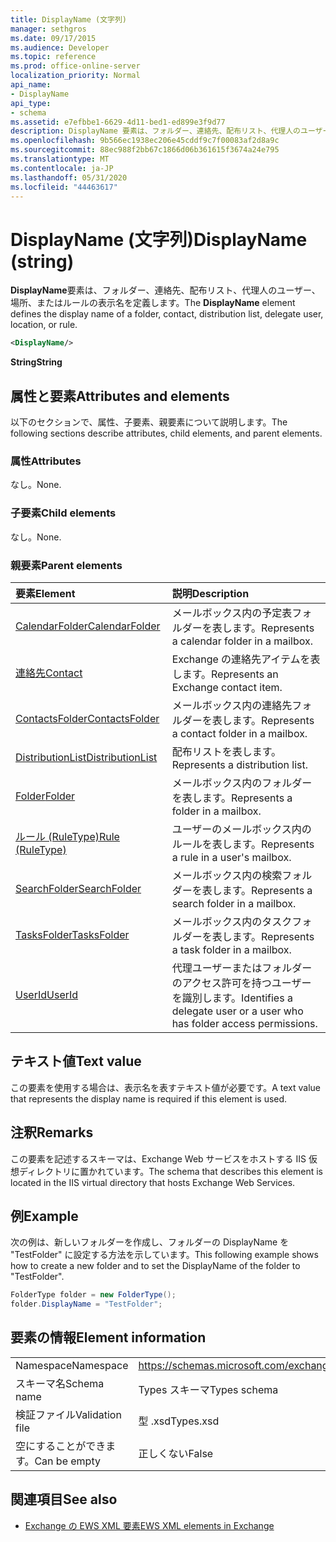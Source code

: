 ```yaml
---
title: DisplayName (文字列)
manager: sethgros
ms.date: 09/17/2015
ms.audience: Developer
ms.topic: reference
ms.prod: office-online-server
localization_priority: Normal
api_name:
- DisplayName
api_type:
- schema
ms.assetid: e7efbbe1-6629-4d11-bed1-ed899e3f9d77
description: DisplayName 要素は、フォルダー、連絡先、配布リスト、代理人のユーザー、場所、またはルールの表示名を定義します。
ms.openlocfilehash: 9b566ec1938ec206e45cddf9c7f00083af2d8a9c
ms.sourcegitcommit: 88ec988f2bb67c1866d06b361615f3674a24e795
ms.translationtype: MT
ms.contentlocale: ja-JP
ms.lasthandoff: 05/31/2020
ms.locfileid: "44463617"
---
```

# <a name="displayname-string"></a><span data-ttu-id="a20d6-103">DisplayName (文字列)</span><span class="sxs-lookup"><span data-stu-id="a20d6-103">DisplayName (string)</span></span>

<span data-ttu-id="a20d6-104">**DisplayName**要素は、フォルダー、連絡先、配布リスト、代理人のユーザー、場所、またはルールの表示名を定義します。</span><span class="sxs-lookup"><span data-stu-id="a20d6-104">The **DisplayName** element defines the display name of a folder, contact, distribution list, delegate user, location, or rule.</span></span> 
  
```XML
<DisplayName/>
```

 <span data-ttu-id="a20d6-105">**String**</span><span class="sxs-lookup"><span data-stu-id="a20d6-105">**String**</span></span>
## <a name="attributes-and-elements"></a><span data-ttu-id="a20d6-106">属性と要素</span><span class="sxs-lookup"><span data-stu-id="a20d6-106">Attributes and elements</span></span>

<span data-ttu-id="a20d6-107">以下のセクションで、属性、子要素、親要素について説明します。</span><span class="sxs-lookup"><span data-stu-id="a20d6-107">The following sections describe attributes, child elements, and parent elements.</span></span>
  
### <a name="attributes"></a><span data-ttu-id="a20d6-108">属性</span><span class="sxs-lookup"><span data-stu-id="a20d6-108">Attributes</span></span>

<span data-ttu-id="a20d6-109">なし。</span><span class="sxs-lookup"><span data-stu-id="a20d6-109">None.</span></span>
  
### <a name="child-elements"></a><span data-ttu-id="a20d6-110">子要素</span><span class="sxs-lookup"><span data-stu-id="a20d6-110">Child elements</span></span>

<span data-ttu-id="a20d6-111">なし。</span><span class="sxs-lookup"><span data-stu-id="a20d6-111">None.</span></span>
  
### <a name="parent-elements"></a><span data-ttu-id="a20d6-112">親要素</span><span class="sxs-lookup"><span data-stu-id="a20d6-112">Parent elements</span></span>

|<span data-ttu-id="a20d6-113">**要素**</span><span class="sxs-lookup"><span data-stu-id="a20d6-113">**Element**</span></span>|<span data-ttu-id="a20d6-114">**説明**</span><span class="sxs-lookup"><span data-stu-id="a20d6-114">**Description**</span></span>|
|:-----|:-----|
|[<span data-ttu-id="a20d6-115">CalendarFolder</span><span class="sxs-lookup"><span data-stu-id="a20d6-115">CalendarFolder</span></span>](calendarfolder.md) <br/> |<span data-ttu-id="a20d6-116">メールボックス内の予定表フォルダーを表します。</span><span class="sxs-lookup"><span data-stu-id="a20d6-116">Represents a calendar folder in a mailbox.</span></span>  <br/> |
|[<span data-ttu-id="a20d6-117">連絡先</span><span class="sxs-lookup"><span data-stu-id="a20d6-117">Contact</span></span>](contact.md) <br/> |<span data-ttu-id="a20d6-118">Exchange の連絡先アイテムを表します。</span><span class="sxs-lookup"><span data-stu-id="a20d6-118">Represents an Exchange contact item.</span></span>  <br/> |
|[<span data-ttu-id="a20d6-119">ContactsFolder</span><span class="sxs-lookup"><span data-stu-id="a20d6-119">ContactsFolder</span></span>](contactsfolder.md) <br/> |<span data-ttu-id="a20d6-120">メールボックス内の連絡先フォルダーを表します。</span><span class="sxs-lookup"><span data-stu-id="a20d6-120">Represents a contact folder in a mailbox.</span></span>  <br/> |
|[<span data-ttu-id="a20d6-121">DistributionList</span><span class="sxs-lookup"><span data-stu-id="a20d6-121">DistributionList</span></span>](distributionlist.md) <br/> |<span data-ttu-id="a20d6-122">配布リストを表します。</span><span class="sxs-lookup"><span data-stu-id="a20d6-122">Represents a distribution list.</span></span>  <br/> |
|[<span data-ttu-id="a20d6-123">Folder</span><span class="sxs-lookup"><span data-stu-id="a20d6-123">Folder</span></span>](folder.md) <br/> |<span data-ttu-id="a20d6-124">メールボックス内のフォルダーを表します。</span><span class="sxs-lookup"><span data-stu-id="a20d6-124">Represents a folder in a mailbox.</span></span>  <br/> |
|[<span data-ttu-id="a20d6-125">ルール (RuleType)</span><span class="sxs-lookup"><span data-stu-id="a20d6-125">Rule (RuleType)</span></span>](rule-ruletype.md) <br/> |<span data-ttu-id="a20d6-126">ユーザーのメールボックス内のルールを表します。</span><span class="sxs-lookup"><span data-stu-id="a20d6-126">Represents a rule in a user's mailbox.</span></span>  <br/> |
|[<span data-ttu-id="a20d6-127">SearchFolder</span><span class="sxs-lookup"><span data-stu-id="a20d6-127">SearchFolder</span></span>](searchfolder.md) <br/> |<span data-ttu-id="a20d6-128">メールボックス内の検索フォルダーを表します。</span><span class="sxs-lookup"><span data-stu-id="a20d6-128">Represents a search folder in a mailbox.</span></span>  <br/> |
|[<span data-ttu-id="a20d6-129">TasksFolder</span><span class="sxs-lookup"><span data-stu-id="a20d6-129">TasksFolder</span></span>](tasksfolder.md) <br/> |<span data-ttu-id="a20d6-130">メールボックス内のタスクフォルダーを表します。</span><span class="sxs-lookup"><span data-stu-id="a20d6-130">Represents a task folder in a mailbox.</span></span>  <br/> |
|[<span data-ttu-id="a20d6-131">UserId</span><span class="sxs-lookup"><span data-stu-id="a20d6-131">UserId</span></span>](userid.md) <br/> |<span data-ttu-id="a20d6-132">代理ユーザーまたはフォルダーのアクセス許可を持つユーザーを識別します。</span><span class="sxs-lookup"><span data-stu-id="a20d6-132">Identifies a delegate user or a user who has folder access permissions.</span></span>  <br/> |
   
## <a name="text-value"></a><span data-ttu-id="a20d6-133">テキスト値</span><span class="sxs-lookup"><span data-stu-id="a20d6-133">Text value</span></span>

<span data-ttu-id="a20d6-134">この要素を使用する場合は、表示名を表すテキスト値が必要です。</span><span class="sxs-lookup"><span data-stu-id="a20d6-134">A text value that represents the display name is required if this element is used.</span></span>
  
## <a name="remarks"></a><span data-ttu-id="a20d6-135">注釈</span><span class="sxs-lookup"><span data-stu-id="a20d6-135">Remarks</span></span>

<span data-ttu-id="a20d6-136">この要素を記述するスキーマは、Exchange Web サービスをホストする IIS 仮想ディレクトリに置かれています。</span><span class="sxs-lookup"><span data-stu-id="a20d6-136">The schema that describes this element is located in the IIS virtual directory that hosts Exchange Web Services.</span></span>
  
## <a name="example"></a><span data-ttu-id="a20d6-137">例</span><span class="sxs-lookup"><span data-stu-id="a20d6-137">Example</span></span>

<span data-ttu-id="a20d6-138">次の例は、新しいフォルダーを作成し、フォルダーの DisplayName を "TestFolder" に設定する方法を示しています。</span><span class="sxs-lookup"><span data-stu-id="a20d6-138">This following example shows how to create a new folder and to set the DisplayName of the folder to "TestFolder".</span></span>
  
```cs
FolderType folder = new FolderType();
folder.DisplayName = "TestFolder";
```

## <a name="element-information"></a><span data-ttu-id="a20d6-139">要素の情報</span><span class="sxs-lookup"><span data-stu-id="a20d6-139">Element information</span></span>

|||
|:-----|:-----|
|<span data-ttu-id="a20d6-140">Namespace</span><span class="sxs-lookup"><span data-stu-id="a20d6-140">Namespace</span></span>  <br/> |https://schemas.microsoft.com/exchange/services/2006/types  <br/> |
|<span data-ttu-id="a20d6-141">スキーマ名</span><span class="sxs-lookup"><span data-stu-id="a20d6-141">Schema name</span></span>  <br/> |<span data-ttu-id="a20d6-142">Types スキーマ</span><span class="sxs-lookup"><span data-stu-id="a20d6-142">Types schema</span></span>  <br/> |
|<span data-ttu-id="a20d6-143">検証ファイル</span><span class="sxs-lookup"><span data-stu-id="a20d6-143">Validation file</span></span>  <br/> |<span data-ttu-id="a20d6-144">型 .xsd</span><span class="sxs-lookup"><span data-stu-id="a20d6-144">Types.xsd</span></span>  <br/> |
|<span data-ttu-id="a20d6-145">空にすることができます。</span><span class="sxs-lookup"><span data-stu-id="a20d6-145">Can be empty</span></span>  <br/> |<span data-ttu-id="a20d6-146">正しくない</span><span class="sxs-lookup"><span data-stu-id="a20d6-146">False</span></span>  <br/> |
   
## <a name="see-also"></a><span data-ttu-id="a20d6-147">関連項目</span><span class="sxs-lookup"><span data-stu-id="a20d6-147">See also</span></span>

- [<span data-ttu-id="a20d6-148">Exchange の EWS XML 要素</span><span class="sxs-lookup"><span data-stu-id="a20d6-148">EWS XML elements in Exchange</span></span>](ews-xml-elements-in-exchange.md)

